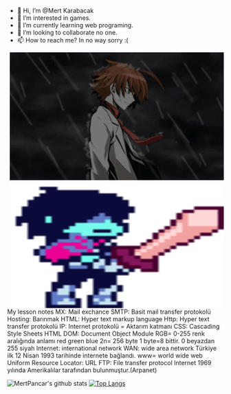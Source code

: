 - 👋 Hi, I’m @Mert Karabacak
- 👀 I’m interested in games.
- 🌱 I’m currently learning web programing.
- 💞️ I’m looking to collaborate no one.
- 📫 How to reach me? In no way sorry :(
<p><img align="right" src="https://github.com/MertPancar/MertPancar/blob/main/tatsumigif.gif" width="498" height="298" /></p>
<p><img align="right" src="https://github.com/MertPancar/MertPancar/blob/main/deltarune-kris.gif" width="498" height="298" /></p>

My lesson notes
MX: Mail exchance
SMTP: Basit mail transfer protokolü
Hosting: Barınmak
HTML: Hyper text markup language
Http: Hyper text transfer protokolü
IP: Internet protokolü = Aktarım katmanı
CSS: Cascading Style Sheets
HTML DOM: Document Object Module
RGB= 0-255 renk aralığında anlamı red green blue 2n= 256 byte 1 byte=8 bittir.
0 beyazdan 255 siyah
Internet: international network
WAN: wide area network
Türkiye ilk 12 Nisan 1993 tarihinde internete bağlandı.
www= world wide web
Uniform Resource Locator: URL
FTP: File transfer protocol
Internet 1969 yılında Amerikalılar tarafından bulunmuştur.(Arpanet)






 


<!---
MertPancar/MertPancar is a ✨ special ✨ repository because its `README.md` (this file) appears on your GitHub profile.
You can click the Preview link to take a look at your changes.
--->



![MertPancar's github stats](https://github-readme-stats.vercel.app/api?username=MertPancar)
[![Top Langs](https://github-readme-stats-git-masterrstaa-rickstaa.vercel.app/api/top-langs/?username=MertPancar)](https://github.com/anuraghazra/github-readme-stats)
 






  
        
      
         
          
       


    


